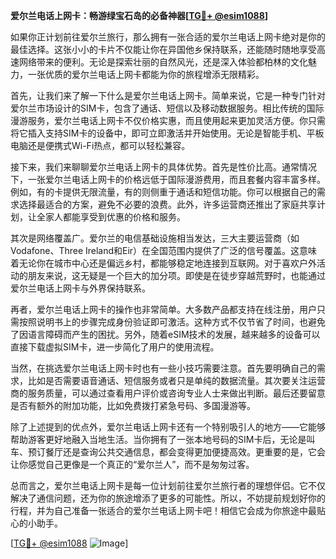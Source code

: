 **爱尔兰电话上网卡：畅游绿宝石岛的必备神器[[TG💪+ @esim1088](https://t.me/s/esim1088)]**

如果你正计划前往爱尔兰旅行，那么拥有一张合适的爱尔兰电话上网卡绝对是你的最佳选择。这张小小的卡片不仅能让你在异国他乡保持联系，还能随时随地享受高速网络带来的便利。无论是探索壮丽的自然风光，还是深入体验都柏林的文化魅力，一张优质的爱尔兰电话上网卡都能为你的旅程增添无限精彩。

首先，让我们来了解一下什么是爱尔兰电话上网卡。简单来说，它是一种专门针对爱尔兰市场设计的SIM卡，包含了通话、短信以及移动数据服务。相比传统的国际漫游服务，爱尔兰电话上网卡不仅价格实惠，而且使用起来更加灵活方便。你只需将它插入支持SIM卡的设备中，即可立即激活并开始使用。无论是智能手机、平板电脑还是便携式Wi-Fi热点，都可以轻松兼容。

接下来，我们来聊聊爱尔兰电话上网卡的具体优势。首先是性价比高。通常情况下，一张爱尔兰电话上网卡的价格远低于国际漫游费用，而且套餐内容丰富多样。例如，有的卡提供无限流量，有的则侧重于通话和短信功能。你可以根据自己的需求选择最适合的方案，避免不必要的浪费。此外，许多运营商还推出了家庭共享计划，让全家人都能享受到优惠的价格和服务。

其次是网络覆盖广。爱尔兰的电信基础设施相当发达，三大主要运营商（如Vodafone、Three Ireland和Eir）在全国范围内提供了广泛的信号覆盖。这意味着无论你在城市中心还是偏远乡村，都能够稳定地连接到互联网。对于喜欢户外活动的朋友来说，这无疑是一个巨大的加分项。即使是在徒步穿越荒野时，也能通过爱尔兰电话上网卡与外界保持联系。

再者，爱尔兰电话上网卡的操作也非常简单。大多数产品都支持在线注册，用户只需按照说明书上的步骤完成身份验证即可激活。这种方式不仅节省了时间，也避免了因语言障碍而产生的困扰。另外，随着eSIM技术的发展，越来越多的设备可以直接下载虚拟SIM卡，进一步简化了用户的使用流程。

当然，在挑选爱尔兰电话上网卡时也有一些小技巧需要注意。首先要明确自己的需求，比如是否需要语音通话、短信服务或者只是单纯的数据流量。其次要关注运营商的服务质量，可以通过查看用户评价或咨询专业人士来做出判断。最后还要留意是否有额外的附加功能，比如免费拨打紧急号码、多国漫游等。

除了上述提到的优点外，爱尔兰电话上网卡还有一个特别吸引人的地方——它能够帮助游客更好地融入当地生活。当你拥有了一张本地号码的SIM卡后，无论是叫车、预订餐厅还是查询公共交通信息，都会变得更加便捷高效。更重要的是，它会让你感觉自己更像是一个真正的“爱尔兰人”，而不是匆匆过客。

总而言之，爱尔兰电话上网卡是每一位计划前往爱尔兰旅行者的理想伴侣。它不仅解决了通信问题，还为你的旅途增添了更多的可能性。所以，不妨提前规划好你的行程，并为自己准备一张适合的爱尔兰电话上网卡吧！相信它会成为你旅途中最贴心的小助手。

[[TG💪+ @esim1088](https://t.me/s/esim1088) ![Image](https://i.postimg.cc/4NQfJmqS/Snipaste-2025-05-13-00-14-12.png)]